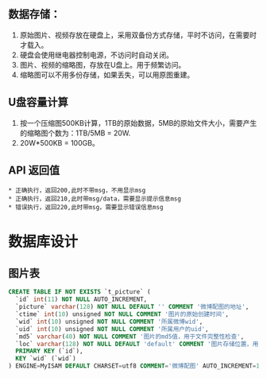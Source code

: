 

## 数据存储：

1. 原始图片、视频存放在硬盘上，采用双备份方式存储，平时不访问，在需要时才载入。
2. 硬盘会使用继电器控制电源，不访问时自动关闭。
3. 图片、视频的缩略图，存放在U盘上。用于频繁访问。
4. 缩略图可以不用多份存储，如果丢失，可以用原图重建。



## U盘容量计算

1. 按一个压缩图500KB计算，1TB的原始数据，5MB的原始文件大小，需要产生的缩略图个数为：1TB/5MB = 20W.
2. 20W*500KB = 100GB。





## API 返回值

```
* 正确执行，返回200,此时不带msg，不用显示msg
* 正确执行，返回210,此时带msg/data，需要显示提示信息msg
* 错误执行，返回220,此时带msg，需要显示错误信息msg
```



# 数据库设计

## 图片表

```sql
CREATE TABLE IF NOT EXISTS `t_picture` (
  `id` int(11) NOT NULL AUTO_INCREMENT,
  `picture` varchar(128) NOT NULL DEFAULT '' COMMENT '微博配图的地址',
  `ctime` int(10) unsigned NOT NULL COMMENT '图片的原始创建时间',
  `wid` int(10) unsigned NOT NULL COMMENT '所属微博wid',
  `uid` int(10) unsigned NOT NULL COMMENT '所属用户的uid',
  `md5` varchar(40) NOT NULL COMMENT '图片的md5值，用于文件完整性检查',
  `loc` varchar(128) NOT NULL DEFAULT 'default' COMMENT '图片存储位置，用于扩展',
  PRIMARY KEY (`id`),
  KEY `wid` (`wid`)
) ENGINE=MyISAM DEFAULT CHARSET=utf8 COMMENT='微博配图' AUTO_INCREMENT=1 ;
```









